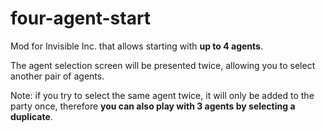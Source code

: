 # four-agent-start
Mod for Invisible Inc. that allows starting with **up to 4 agents**.

The agent selection screen will be presented twice, allowing you to select another pair of agents.

Note: if you try to select the same agent twice, it will only be added to the party once, therefore **you can also play with 3 agents by selecting a duplicate**.
